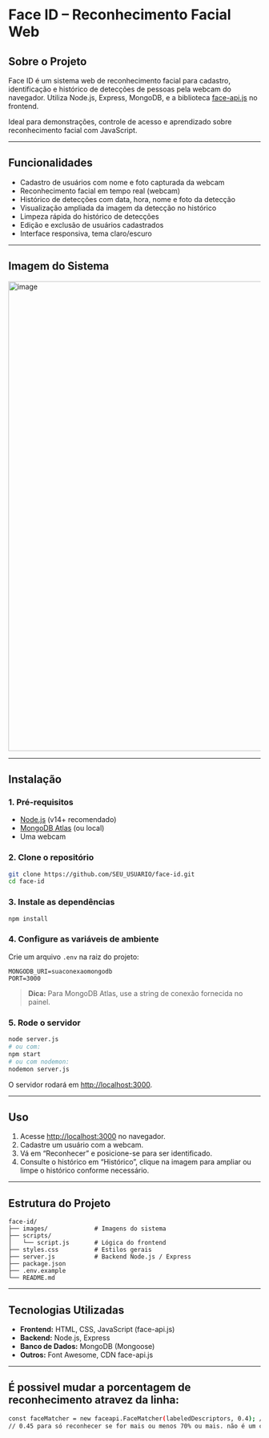 # Face ID – Reconhecimento Facial Web


## Sobre o Projeto

Face ID é um sistema web de reconhecimento facial para cadastro, identificação e histórico de detecções de pessoas pela webcam do navegador. Utiliza Node.js, Express, MongoDB, e a biblioteca [face-api.js](https://github.com/justadudewhohacks/face-api.js) no frontend.

Ideal para demonstrações, controle de acesso e aprendizado sobre reconhecimento facial com JavaScript.

---

## Funcionalidades

- Cadastro de usuários com nome e foto capturada da webcam
- Reconhecimento facial em tempo real (webcam)
- Histórico de detecções com data, hora, nome e foto da detecção
- Visualização ampliada da imagem da detecção no histórico
- Limpeza rápida do histórico de detecções
- Edição e exclusão de usuários cadastrados
- Interface responsiva, tema claro/escuro

---

## Imagem do Sistema

<img width="1897" height="937" alt="image" src="https://github.com/user-attachments/assets/35164f3c-088a-46a8-8613-36efd25bba16" />


---

## Instalação

### 1. Pré-requisitos

- [Node.js](https://nodejs.org/) (v14+ recomendado)
- [MongoDB Atlas](https://www.mongodb.com/cloud/atlas) (ou local)
- Uma webcam

### 2. Clone o repositório

```bash
git clone https://github.com/SEU_USUARIO/face-id.git
cd face-id
```

### 3. Instale as dependências

```bash
npm install
```

### 4. Configure as variáveis de ambiente

Crie um arquivo `.env` na raiz do projeto:

```
MONGODB_URI=suaconexaomongodb
PORT=3000
```

> **Dica:** Para MongoDB Atlas, use a string de conexão fornecida no painel.

### 5. Rode o servidor

```bash
node server.js
# ou com:
npm start
# ou com nodemon:
nodemon server.js
```

O servidor rodará em [http://localhost:3000](http://localhost:3000).

---

## Uso

1. Acesse [http://localhost:3000](http://localhost:3000) no navegador.
2. Cadastre um usuário com a webcam.
3. Vá em “Reconhecer” e posicione-se para ser identificado.
4. Consulte o histórico em “Histórico”, clique na imagem para ampliar ou limpe o histórico conforme necessário.

---

## Estrutura do Projeto

```
face-id/
├── images/             # Imagens do sistema
├── scripts/
│   └── script.js       # Lógica do frontend
├── styles.css          # Estilos gerais
├── server.js           # Backend Node.js / Express
├── package.json
├── .env.example
└── README.md
```

---

## Tecnologias Utilizadas

- **Frontend:** HTML, CSS, JavaScript (face-api.js)
- **Backend:** Node.js, Express
- **Banco de Dados:** MongoDB (Mongoose)
- **Outros:** Font Awesome, CDN face-api.js

---

## É possivel mudar a porcentagem de reconhecimento atravez da linha:
```bash
const faceMatcher = new faceapi.FaceMatcher(labeledDescriptors, 0.4); // atualmente em 0.4 ele detecta entre 60% para cima abaixo disto ele não reconhece |aqui fica a porcentagem que voce quer para detectção | 0.6	~50% | 0.5	~65% | 0.45	~75% | 0.4	~85%
// 0.45 para só reconhecer se for mais ou menos 70% ou mais. não é um calcuilo exato é geralmente o valor entre ou mais proximo.   
```
